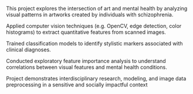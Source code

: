 This project explores the intersection of art and mental health by analyzing visual patterns in artworks created by individuals with schizophrenia.

Applied computer vision techniques (e.g. OpenCV, edge detection, color histograms) to extract quantitative features from scanned images.

Trained classification models to identify stylistic markers associated with clinical diagnoses.

Conducted exploratory feature importance analysis to understand correlations between visual features and mental health conditions.

Project demonstrates interdisciplinary research, modeling, and image data preprocessing in a sensitive and socially impactful context
